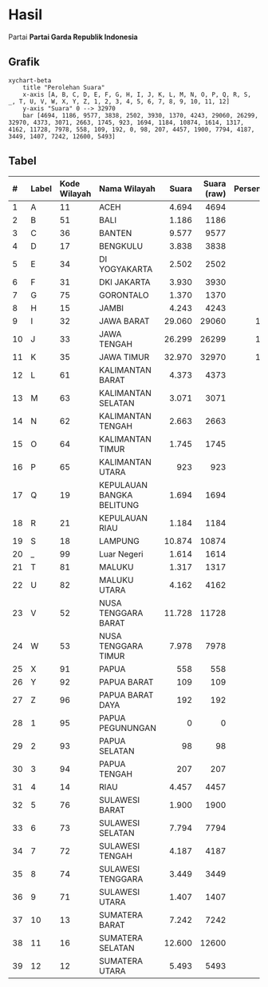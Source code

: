 # Hasil

Partai **Partai Garda Republik Indonesia**

## Grafik

```mermaid
xychart-beta
    title "Perolehan Suara"
    x-axis [A, B, C, D, E, F, G, H, I, J, K, L, M, N, O, P, Q, R, S, _, T, U, V, W, X, Y, Z, 1, 2, 3, 4, 5, 6, 7, 8, 9, 10, 11, 12]
    y-axis "Suara" 0 --> 32970
    bar [4694, 1186, 9577, 3838, 2502, 3930, 1370, 4243, 29060, 26299, 32970, 4373, 3071, 2663, 1745, 923, 1694, 1184, 10874, 1614, 1317, 4162, 11728, 7978, 558, 109, 192, 0, 98, 207, 4457, 1900, 7794, 4187, 3449, 1407, 7242, 12600, 5493]
```

## Tabel

| #  | Label | Kode Wilayah | Nama Wilayah              | Suara  | Suara (raw) | Persentase |
|:-- |:----- |:------------ |:------------------------- | ------:| -----------:| ----------:|
| 1  | A     | 11           | ACEH                      | 4.694  | 4694        | 2,11       |
| 2  | B     | 51           | BALI                      | 1.186  | 1186        | 0,53       |
| 3  | C     | 36           | BANTEN                    | 9.577  | 9577        | 4,30       |
| 4  | D     | 17           | BENGKULU                  | 3.838  | 3838        | 1,72       |
| 5  | E     | 34           | DI YOGYAKARTA             | 2.502  | 2502        | 1,12       |
| 6  | F     | 31           | DKI JAKARTA               | 3.930  | 3930        | 1,76       |
| 7  | G     | 75           | GORONTALO                 | 1.370  | 1370        | 0,62       |
| 8  | H     | 15           | JAMBI                     | 4.243  | 4243        | 1,91       |
| 9  | I     | 32           | JAWA BARAT                | 29.060 | 29060       | 13,05      |
| 10 | J     | 33           | JAWA TENGAH               | 26.299 | 26299       | 11,81      |
| 11 | K     | 35           | JAWA TIMUR                | 32.970 | 32970       | 14,81      |
| 12 | L     | 61           | KALIMANTAN BARAT          | 4.373  | 4373        | 1,96       |
| 13 | M     | 63           | KALIMANTAN SELATAN        | 3.071  | 3071        | 1,38       |
| 14 | N     | 62           | KALIMANTAN TENGAH         | 2.663  | 2663        | 1,20       |
| 15 | O     | 64           | KALIMANTAN TIMUR          | 1.745  | 1745        | 0,78       |
| 16 | P     | 65           | KALIMANTAN UTARA          | 923    | 923         | 0,41       |
| 17 | Q     | 19           | KEPULAUAN BANGKA BELITUNG | 1.694  | 1694        | 0,76       |
| 18 | R     | 21           | KEPULAUAN RIAU            | 1.184  | 1184        | 0,53       |
| 19 | S     | 18           | LAMPUNG                   | 10.874 | 10874       | 4,88       |
| 20 | _     | 99           | Luar Negeri               | 1.614  | 1614        | 0,72       |
| 21 | T     | 81           | MALUKU                    | 1.317  | 1317        | 0,59       |
| 22 | U     | 82           | MALUKU UTARA              | 4.162  | 4162        | 1,87       |
| 23 | V     | 52           | NUSA TENGGARA BARAT       | 11.728 | 11728       | 5,27       |
| 24 | W     | 53           | NUSA TENGGARA TIMUR       | 7.978  | 7978        | 3,58       |
| 25 | X     | 91           | PAPUA                     | 558    | 558         | 0,25       |
| 26 | Y     | 92           | PAPUA BARAT               | 109    | 109         | 0,05       |
| 27 | Z     | 96           | PAPUA BARAT DAYA          | 192    | 192         | 0,09       |
| 28 | 1     | 95           | PAPUA PEGUNUNGAN          | 0      | 0           | 0,00       |
| 29 | 2     | 93           | PAPUA SELATAN             | 98     | 98          | 0,04       |
| 30 | 3     | 94           | PAPUA TENGAH              | 207    | 207         | 0,09       |
| 31 | 4     | 14           | RIAU                      | 4.457  | 4457        | 2,00       |
| 32 | 5     | 76           | SULAWESI BARAT            | 1.900  | 1900        | 0,85       |
| 33 | 6     | 73           | SULAWESI SELATAN          | 7.794  | 7794        | 3,50       |
| 34 | 7     | 72           | SULAWESI TENGAH           | 4.187  | 4187        | 1,88       |
| 35 | 8     | 74           | SULAWESI TENGGARA         | 3.449  | 3449        | 1,55       |
| 36 | 9     | 71           | SULAWESI UTARA            | 1.407  | 1407        | 0,63       |
| 37 | 10    | 13           | SUMATERA BARAT            | 7.242  | 7242        | 3,25       |
| 38 | 11    | 16           | SUMATERA SELATAN          | 12.600 | 12600       | 5,66       |
| 39 | 12    | 12           | SUMATERA UTARA            | 5.493  | 5493        | 2,47       |



